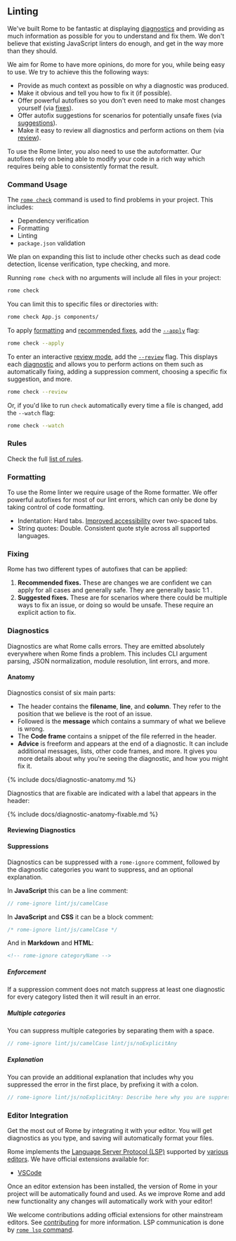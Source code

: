 ## Linting

We've built Rome to be fantastic at displaying [diagnostics](#diagnostics) and providing as much information as possible for you to understand and fix them. We don't believe that existing JavaScript linters do enough, and get in the way more than they should.

We aim for Rome to have more opinions, do more for you, while being easy to use. We try to achieve this the following ways:

 - Provide as much context as possible on why a diagnostic was produced.
 - Make it obvious and tell you how to fix it (if possible).
 - Offer powerful autofixes so you don't even need to make most changes yourself (via [fixes]()).
 - Offer autofix suggestions for scenarios for potentially unsafe fixes (via [suggestions]()).
 - Make it easy to review all diagnostics and perform actions on them (via [review]()).

To use the Rome linter, you also need to use the autoformatter. Our autofixes rely on being able to modify your code in a rich way which requires being able to consistently format the result.

### Command Usage

The [`rome check`](#rome-check) command is used to find problems in your project. This includes:

 - Dependency verification
 - Formatting
 - Linting
 - `package.json` validation

We plan on expanding this list to include other checks such as dead code detection, license verification, type checking, and more.

Running `rome check` with no arguments will include all files in your project:

```bash
rome check
```

You can limit this to specific files or directories with:

```bash
rome check App.js components/
```

To apply [formatting](#formatting) and [recommended fixes](#fixing), add the [`--apply`](#--apply) flag:

```bash
rome check --apply
```

To enter an interactive [review mode](#reviewing-diagnostics), add the [`--review`](#--review) flag. This displays each [diagnostic](#diagnostics) and allows you to perform actions on them such as automatically fixing, adding a suppression comment, choosing a specific fix suggestion, and more.

```bash
rome check --review
```

Or, if you'd like to run `check` automatically every time a file is changed, add the `--watch` flag:

```bash
rome check --watch
```

### Rules

Check the full [list of rules](/docs/lint/rules).


### Formatting

To use the Rome linter we require usage of the Rome formatter. We offer powerful autofixes for most of our lint errors, which can only be done by taking control of code formatting.

 - Indentation: Hard tabs. [Improved accessibility](https://github.com/romefrontend/rome/issues/425) over two-spaced tabs.
 - String quotes: Double. Consistent quote style across all supported languages.

### Fixing

Rome has two different types of autofixes that can be applied:

1. **Recommended fixes.** These are changes we are confident we can apply for all cases and generally safe. They are generally basic 1:1 .
2. **Suggested fixes.** These are for scenarios where there could be multiple ways to fix an issue, or doing so would be unsafe. These require an explicit action to fix.

### Diagnostics

Diagnostics are what Rome calls errors. They are emitted absolutely everywhere when Rome finds a problem. This includes CLI argument parsing, JSON normalization, module resolution, lint errors, and more.

#### Anatomy

Diagnostics consist of six main parts:

- The header contains the **filename**, **line**, and **column**. They refer to the position that we believe is the root of an issue.
- Followed is the **message** which contains a summary of what we believe is wrong.
- The **Code frame** contains a snippet of the file referred in the header.
- **Advice** is freeform and appears at the end of a diagnostic. It can include additional messages, lists, other code frames, and more. It gives you more details about why you're seeing the diagnostic, and how you might fix it.

{% include docs/diagnostic-anatomy.md %}

Diagnostics that are fixable are indicated with a label that appears in the header:

{% include docs/diagnostic-anatomy-fixable.md %}

#### Reviewing Diagnostics

#### Suppressions

Diagnostics can be suppressed with a `rome-ignore` comment, followed by the diagnostic categories you want to suppress, and an optional explanation.

In **JavaScript** this can be a line comment:

```javascript
// rome-ignore lint/js/camelCase
```

In **JavaScript** and **CSS** it can be a block comment:

```javascript
/* rome-ignore lint/js/camelCase */
```

And in **Markdown** and **HTML**:

```html
<!-- rome-ignore categoryName -->
```

##### Enforcement

If a suppression comment does not match suppress at least one diagnostic for every category listed then it will result in an error.

##### Multiple categories

You can suppress multiple categories by separating them with a space.

```javascript
// rome-ignore lint/js/camelCase lint/js/noExplicitAny
```

##### Explanation

You can provide an additional explanation that includes why you suppressed the error in the first place, by prefixing it with a colon.

```javascript
// rome-ignore lint/js/noExplicitAny: Describe here why you are suppressing this error.
```

### Editor Integration

Get the most out of Rome by integrating it with your editor. You will get diagnostics as you type, and saving will automatically format your files.

Rome implements the [Language Server Protocol (LSP)](https://microsoft.github.io/language-server-protocol/) supported by [various editors](https://microsoft.github.io/language-server-protocol/implementors/tools/). We have official extensions available for:

- [VSCode](#)

Once an editor extension has been installed, the version of Rome in your project will be automatically found and used. As we improve Rome and add new functionality any changes will automatically work with your editor!

We welcome contributions adding official extensions for other mainstream editors. See [contributing](/contributing) for more information. LSP communication is done by [`rome lsp` command](#rome-lsp).
